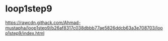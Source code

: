 # loop1step9
https://rawcdn.githack.com/Ahmad-mustapha/loop1step9/b26af8317c038dbbb77ae5826ddcb63a3e708703/loop1step9/index.html
